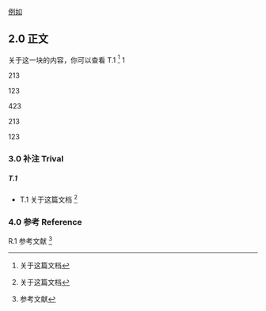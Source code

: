 

[例如](#####T.1)

## 2.0 正文

关于这一块的内容，你可以查看 T.1 [^T.1]
1




213






123





423





213









123






### 3.0 补注 Trival

##### T.1

- T.1 关于这篇文档 [^T.1]

[^T.1]: 关于这篇文档

### 4.0 参考 Reference

R.1 参考文献 [^R.1]

[^R.1]: 参考文献
